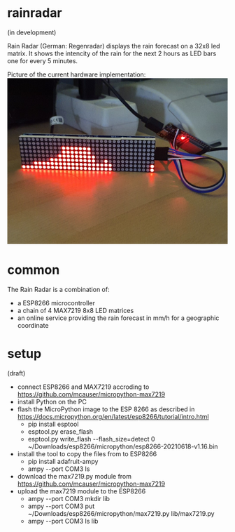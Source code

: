 # rainradar
(in development)

Rain Radar (German: Regenradar)  displays the rain forecast  on a 32x8 led matrix.
It shows the intencity of the rain for the next 2 hours as LED bars one for every 5 minutes.

Picture of the current hardware implementation:
![picture](20210915_095354.jpg)

# common
The Rain Radar is a combination of:
- a ESP8266 microcontroller
- a chain of 4 MAX7219 8x8 LED matrices
- an online service providing the rain forecast in mm/h for a geographic coordinate

# setup
(draft)
- connect ESP8266 and MAX7219 accroding to https://github.com/mcauser/micropython-max7219
- install Python on the PC
- flash the MicroPython image to the ESP 8266 as described in https://docs.micropython.org/en/latest/esp8266/tutorial/intro.html
  - pip install esptool
  - esptool.py erase_flash
  - esptool.py  write_flash --flash_size=detect 0  ~/Downloads/esp8266/micropython/esp8266-20210618-v1.16.bin
- install the tool to copy the files from to ESP8266
  - pip install adafruit-ampy
  - ampy --port COM3 ls
- download the max7219.py module from  https://github.com/mcauser/micropython-max7219
- upload the max7219 module to the ESP8266
  - ampy --port COM3 mkdir lib
  - ampy --port COM3 put ~/Downloads/esp8266/micropython/max7219.py lib/max7219.py
  - ampy --port COM3 ls lib

